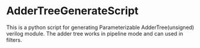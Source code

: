 # AdderTreeGenerateScript
This is a python script for generating Parameterizable AdderTree(unsigned) verilog module.
The adder tree works in pipeline mode and can used in filters.
